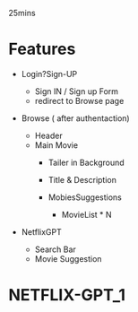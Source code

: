 25mins








# Features
- Login?Sign-UP
   - Sign IN / Sign up Form
   - redirect to Browse page
- Browse ( after authentaction)
  - Header 
  - Main Movie
      - Tailer in Background
      - Title & Description
      
      - MobiesSuggestions
         - MovieList * N


- NetflixGPT 
    - Search Bar
    - Movie Suggestion
# NETFLIX-GPT_1

